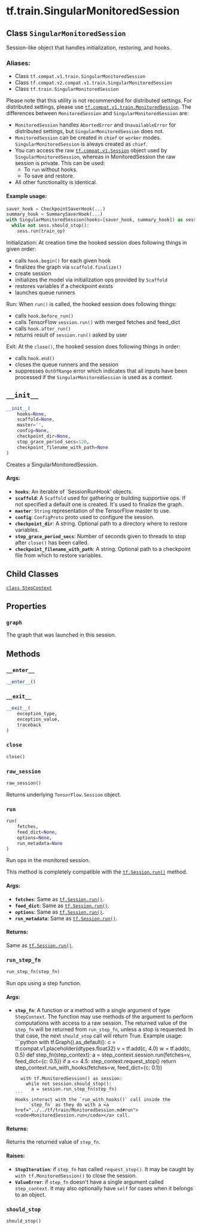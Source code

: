 <div itemscope itemtype="http://developers.google.com/ReferenceObject">
<meta itemprop="name" content="tf.train.SingularMonitoredSession" />
<meta itemprop="path" content="Stable" />
<meta itemprop="property" content="StepContext"/>
<meta itemprop="property" content="graph"/>
<meta itemprop="property" content="__enter__"/>
<meta itemprop="property" content="__exit__"/>
<meta itemprop="property" content="__init__"/>
<meta itemprop="property" content="close"/>
<meta itemprop="property" content="raw_session"/>
<meta itemprop="property" content="run"/>
<meta itemprop="property" content="run_step_fn"/>
<meta itemprop="property" content="should_stop"/>
</div>

# tf.train.SingularMonitoredSession

## Class `SingularMonitoredSession`

Session-like object that handles initialization, restoring, and hooks.



### Aliases:

* Class `tf.compat.v1.train.SingularMonitoredSession`
* Class `tf.compat.v2.compat.v1.train.SingularMonitoredSession`
* Class `tf.train.SingularMonitoredSession`

<!-- Placeholder for "Used in" -->

Please note that this utility is not recommended for distributed settings.
For distributed settings, please use <a href="../../tf/train/MonitoredSession.md"><code>tf.compat.v1.train.MonitoredSession</code></a>.
The
differences between `MonitoredSession` and `SingularMonitoredSession` are:

* `MonitoredSession` handles `AbortedError` and `UnavailableError` for
  distributed settings, but `SingularMonitoredSession` does not.
* `MonitoredSession` can be created in `chief` or `worker` modes.
  `SingularMonitoredSession` is always created as `chief`.
* You can access the raw <a href="../../tf/Session.md"><code>tf.compat.v1.Session</code></a> object used by
  `SingularMonitoredSession`, whereas in MonitoredSession the raw session is
  private. This can be used:
    - To `run` without hooks.
    - To save and restore.
* All other functionality is identical.

#### Example usage:


```python
saver_hook = CheckpointSaverHook(...)
summary_hook = SummarySaverHook(...)
with SingularMonitoredSession(hooks=[saver_hook, summary_hook]) as sess:
  while not sess.should_stop():
    sess.run(train_op)
```

Initialization: At creation time the hooked session does following things
in given order:

* calls `hook.begin()` for each given hook
* finalizes the graph via `scaffold.finalize()`
* create session
* initializes the model via initialization ops provided by `Scaffold`
* restores variables if a checkpoint exists
* launches queue runners

Run: When `run()` is called, the hooked session does following things:

* calls `hook.before_run()`
* calls TensorFlow `session.run()` with merged fetches and feed_dict
* calls `hook.after_run()`
* returns result of `session.run()` asked by user

Exit: At the `close()`, the hooked session does following things in order:

* calls `hook.end()`
* closes the queue runners and the session
* suppresses `OutOfRange` error which indicates that all inputs have been
  processed if the `SingularMonitoredSession` is used as a context.

<h2 id="__init__"><code>__init__</code></h2>

``` python
__init__(
    hooks=None,
    scaffold=None,
    master='',
    config=None,
    checkpoint_dir=None,
    stop_grace_period_secs=120,
    checkpoint_filename_with_path=None
)
```

Creates a SingularMonitoredSession.


#### Args:


* <b>`hooks`</b>: An iterable of `SessionRunHook' objects.
* <b>`scaffold`</b>: A `Scaffold` used for gathering or building supportive ops. If
  not specified a default one is created. It's used to finalize the graph.
* <b>`master`</b>: `String` representation of the TensorFlow master to use.
* <b>`config`</b>: `ConfigProto` proto used to configure the session.
* <b>`checkpoint_dir`</b>: A string.  Optional path to a directory where to restore
  variables.
* <b>`stop_grace_period_secs`</b>: Number of seconds given to threads to stop after
  `close()` has been called.
* <b>`checkpoint_filename_with_path`</b>: A string. Optional path to a checkpoint
  file from which to restore variables.



## Child Classes
[`class StepContext`](../../tf/train/MonitoredSession/StepContext.md)

## Properties

<h3 id="graph"><code>graph</code></h3>

The graph that was launched in this session.




## Methods

<h3 id="__enter__"><code>__enter__</code></h3>

``` python
__enter__()
```




<h3 id="__exit__"><code>__exit__</code></h3>

``` python
__exit__(
    exception_type,
    exception_value,
    traceback
)
```




<h3 id="close"><code>close</code></h3>

``` python
close()
```




<h3 id="raw_session"><code>raw_session</code></h3>

``` python
raw_session()
```

Returns underlying `TensorFlow.Session` object.


<h3 id="run"><code>run</code></h3>

``` python
run(
    fetches,
    feed_dict=None,
    options=None,
    run_metadata=None
)
```

Run ops in the monitored session.

This method is completely compatible with the <a href="../../tf/Session.md#run"><code>tf.Session.run()</code></a> method.

#### Args:


* <b>`fetches`</b>: Same as <a href="../../tf/Session.md#run"><code>tf.Session.run()</code></a>.
* <b>`feed_dict`</b>: Same as <a href="../../tf/Session.md#run"><code>tf.Session.run()</code></a>.
* <b>`options`</b>: Same as <a href="../../tf/Session.md#run"><code>tf.Session.run()</code></a>.
* <b>`run_metadata`</b>: Same as <a href="../../tf/Session.md#run"><code>tf.Session.run()</code></a>.


#### Returns:

Same as <a href="../../tf/Session.md#run"><code>tf.Session.run()</code></a>.


<h3 id="run_step_fn"><code>run_step_fn</code></h3>

``` python
run_step_fn(step_fn)
```

Run ops using a step function.


#### Args:


* <b>`step_fn`</b>: A function or a method with a single argument of type
  `StepContext`.  The function may use methods of the argument to perform
  computations with access to a raw session.  The returned value of the
  `step_fn` will be returned from `run_step_fn`, unless a stop is
  requested.  In that case, the next `should_stop` call will return True.
  Example usage:
      ```python
      with tf.Graph().as_default():
        c = tf.compat.v1.placeholder(dtypes.float32)
        v = tf.add(c, 4.0)
        w = tf.add(c, 0.5)
        def step_fn(step_context):
          a = step_context.session.run(fetches=v, feed_dict={c: 0.5})
          if a <= 4.5:
            step_context.request_stop()
            return step_context.run_with_hooks(fetches=w,
                                               feed_dict={c: 0.1})

        with tf.MonitoredSession() as session:
          while not session.should_stop():
            a = session.run_step_fn(step_fn)
      ```
      Hooks interact with the `run_with_hooks()` call inside the
           `step_fn` as they do with a <a href="../../tf/train/MonitoredSession.md#run"><code>MonitoredSession.run</code></a> call.


#### Returns:

Returns the returned value of `step_fn`.



#### Raises:


* <b>`StopIteration`</b>: if `step_fn` has called `request_stop()`.  It may be
  caught by `with tf.MonitoredSession()` to close the session.
* <b>`ValueError`</b>: if `step_fn` doesn't have a single argument called
  `step_context`. It may also optionally have `self` for cases when it
  belongs to an object.

<h3 id="should_stop"><code>should_stop</code></h3>

``` python
should_stop()
```






